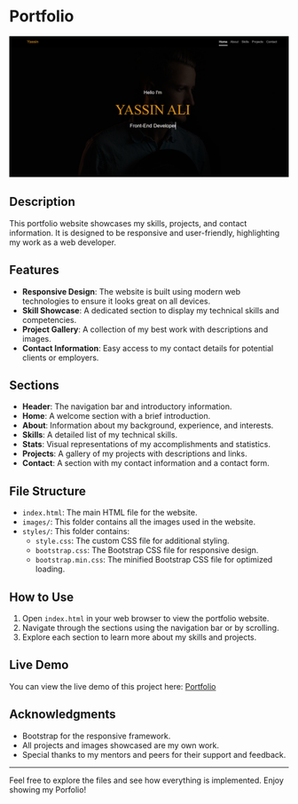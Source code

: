 # Portfolio

![Portfolio](portfolio.png)

## Description
This portfolio website showcases my skills, projects, and contact information. It is designed to be responsive and user-friendly, highlighting my work as a web developer.

## Features
- **Responsive Design**: The website is built using modern web technologies to ensure it looks great on all devices.
- **Skill Showcase**: A dedicated section to display my technical skills and competencies.
- **Project Gallery**: A collection of my best work with descriptions and images.
- **Contact Information**: Easy access to my contact details for potential clients or employers.

## Sections
- **Header**: The navigation bar and introductory information.
- **Home**: A welcome section with a brief introduction.
- **About**: Information about my background, experience, and interests.
- **Skills**: A detailed list of my technical skills.
- **Stats**: Visual representations of my accomplishments and statistics.
- **Projects**: A gallery of my projects with descriptions and links.
- **Contact**: A section with my contact information and a contact form.

## File Structure
- `index.html`: The main HTML file for the website.
- `images/`: This folder contains all the images used in the website.
- `styles/`: This folder contains:
  - `style.css`: The custom CSS file for additional styling.
  - `bootstrap.css`: The Bootstrap CSS file for responsive design.
  - `bootstrap.min.css`: The minified Bootstrap CSS file for optimized loading.

## How to Use
1. Open `index.html` in your web browser to view the portfolio website.
2. Navigate through the sections using the navigation bar or by scrolling.
3. Explore each section to learn more about my skills and projects.

## Live Demo
You can view the live demo of this project here: [Portfolio](https://yassenali.github.io/Portfolio2/)

## Acknowledgments
- Bootstrap for the responsive framework.
- All projects and images showcased are my own work.
- Special thanks to my mentors and peers for their support and feedback.

---

Feel free to explore the files and see how everything is implemented. Enjoy showing my Porfolio!
